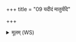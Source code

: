 +++
title = "09 यदीदं मातुर्यदि"

+++
<details><summary>मूलम् (WS)</summary>

यदीदं मातुर्यदि वा पितुर्नो भ्रातुः पुत्राच्चेतस एन आगन् ।  
यावन्तो अस्याः पृथिवी सचन्ते तेषां सर्वेषां शिवो अस्तु मन्युः ॥ ९ ॥
</details>
